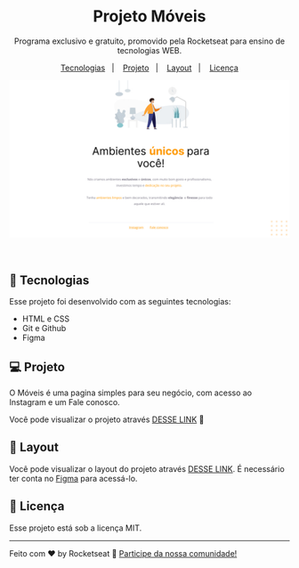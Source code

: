 <h1 align="center"> Projeto Móveis  </h1>

<p align="center">
Programa exclusivo e gratuito, promovido pela Rocketseat para ensino de tecnologias WEB.
</p>

<p align="center">
  <a href="#-tecnologias">Tecnologias</a>&nbsp;&nbsp;&nbsp;|&nbsp;&nbsp;&nbsp;
  <a href="#-projeto">Projeto</a>&nbsp;&nbsp;&nbsp;|&nbsp;&nbsp;&nbsp;
  <a href="#-layout">Layout</a>&nbsp;&nbsp;&nbsp;|&nbsp;&nbsp;&nbsp;
  <a href="#memo-licença">Licença</a>
</p>

<p align="center">
  <img alt="projeto Moveis" src="images/Projeto.jpg">
</p>

<br>



## 🚀 Tecnologias

Esse projeto foi desenvolvido com as seguintes tecnologias:

- HTML e CSS
- Git e Github
- Figma

## 💻 Projeto

O Móveis é uma pagina simples para seu negócio, com acesso ao Instagram e um Fale conosco.

Você pode visualizar o projeto através [DESSE LINK](https://gbenini.github.io/explorer-project-01/) 👀

## 🔖 Layout

Você pode visualizar o layout do projeto através [DESSE LINK](https://www.figma.com/file/SSxvUs7SKSaz15IyXdCq5e/Explorer---Projeto-01-(Copy)?type=design&node-id=0-1&mode=design&t=bEhC4LnvVPoUIlpT-0). É necessário ter conta no [Figma](https://figma.com) para acessá-lo.

## :memo: Licença

Esse projeto está sob a licença MIT.

---

Feito com ♥ by Rocketseat :wave: [Participe da nossa comunidade!](https://discord.gg/rocketseat)
